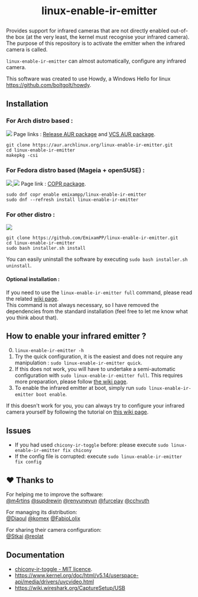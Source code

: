 # <p align=center>linux-enable-ir-emitter</p>

Provides support for infrared cameras that are not directly enabled out-of-the box (at the very least, the kernel must recognise your infrared camera). The purpose of this repository is to activate the emitter when the infrared camera is called.

`linux-enable-ir-emitter` can almost automatically, configure any infrared camera. 

This software was created to use Howdy, a Windows Hello for linux <https://github.com/boltgolt/howdy>.

## Installation
### For Arch distro based : 
<a href="https://aur.archlinux.org/packages/linux-enable-ir-emitter/"><img src="https://img.shields.io/aur/version/linux-enable-ir-emitter"></a> Page links : [Release AUR package](https://aur.archlinux.org/packages/linux-enable-ir-emitter/) and [VCS AUR package](https://aur.archlinux.org/packages/linux-enable-ir-emitter-git/).
``` shell
git clone https://aur.archlinux.org/linux-enable-ir-emitter.git
cd linux-enable-ir-emitter
makepkg -csi
``` 

### For Fedora distro based (Mageia + openSUSE) : 
<a href="https://copr.fedorainfracloud.org/coprs/emixampp/linux-enable-ir-emitter/"><img src="https://img.shields.io/badge/copr-v2.1.0--1-blue"> <img src="https://copr.fedorainfracloud.org/coprs/emixampp/linux-enable-ir-emitter/package/linux-enable-ir-emitter/status_image/last_build.png"></a> Page link : [COPR package](https://copr.fedorainfracloud.org/coprs/emixampp/linux-enable-ir-emitter/).
``` shell
sudo dnf copr enable emixampp/linux-enable-ir-emitter
sudo dnf --refresh install linux-enable-ir-emitter
```

### For other distro :
<a href="https://github.com/emixampp/linux-enable-ir-emitter/releases"><img src="https://img.shields.io/github/release/emixampp/linux-enable-ir-emitter.svg?colorB=4c1"></a>

``` shell
git clone https://github.com/EmixamPP/linux-enable-ir-emitter.git
cd linux-enable-ir-emitter
sudo bash installer.sh install
```

You can easily uninstall the software by executing `sudo bash installer.sh uninstall`.

#### Optional installation :
If you need to use the `linux-enable-ir-emitter full` command, please read the related [wiki page](https://github.com/EmixamPP/linux-enable-ir-emitter/wiki/Semi-automatic-configuration).\
This command is not always necessary, so I have removed the dependencies from the standard installation (feel free to let me know what you think about that). 

## How to enable your infrared emitter ?

0. `linux-enable-ir-emitter -h`
1. Try the quick configuration, it is the easiest and does not require any manipulation : `sudo linux-enable-ir-emitter quick`.
2. If this does not work, you will have to undertake a semi-automatic configuration with `sudo linux-enable-ir-emitter full`.
This requires more preparation, please follow [the wiki page](https://github.com/EmixamPP/linux-enable-ir-emitter/wiki/Semi-automatic-configuration). 
3. To enable the infrared emitter at boot, simply run `sudo linux-enable-ir-emitter boot enable`.

If this doesn't work for you, you can always try to configure your infrared camera yourself by following the tutorial on [this wiki page](https://github.com/EmixamPP/linux-enable-ir-emitter/wiki/Manual-configuration).

## Issues
- If you had used `chicony-ir-toggle` before: please execute `sudo linux-enable-ir-emitter fix chicony`
- If the config file is corrupted: execute `sudo linux-enable-ir-emitter fix config`

## :hearts: Thanks to
For helping me to improve the software:\
[@m4rtins](https://github.com/m4rtins) [@supdrewin](https://github.com/supdrewin) [@renyuneyun](https://github.com/renyuneyun) [@furcelay](https://github.com/furcelay) [@cchvuth](https://github.com/cchvuth)

For managing its distribution:\
[@Diaoul](https://github.com/Diaoul) [@komex](https://github.com/komex) [@FabioLolix](https://github.com/FabioLolix)

For sharing their camera configuration:\
[@Stkai](https://github.com/Stkai) [@reolat](https://github.com/reolat)

## Documentation 
* [chicony-ir-toggle - MIT licence](https://github.com/PetePriority/chicony-ir-toggle).
* <https://www.kernel.org/doc/html/v5.14/userspace-api/media/drivers/uvcvideo.html>
* <https://wiki.wireshark.org/CaptureSetup/USB>
